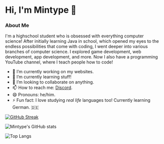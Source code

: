 # Hi, I'm Mintype 👋

### About Me

I'm a highschool student who is obsessed with everything computer science! After initially learning Java in school, which opened my eyes to the endless possibilities that come with coding, I went deeper into various branches of computer science. I explored game development, web development, app development, and more. Now I also have a programming YouTube channel, where I teach people how to code!

- 🔭 I’m currently working on my websites.
- 🌱 I’m currently learning stuff!
- 👯 I’m looking to collaborate on anything.
- 📫 How to reach me: [Discord](https://discord.gg/HC8wpQCjDu).
- 😄 Pronouns: he/him.
- ⚡ Fun fact: I love studying *real life* languages too! Currently learning German. 🇩🇪

[![GitHub Streak](https://streak-stats.demolab.com?user=Mintype&theme=vue-dark&border_radius=4.4)](https://git.io/streak-stats)

![Mintype's GitHub stats](https://github-readme-stats.vercel.app/api?username=mintype&show_icons=true&theme=vue-dark)

![Top Langs](https://github-readme-stats.vercel.app/api/top-langs/?username=mintype&theme=vue-dark&layout=compact)
<!--
**Mintype/Mintype** is a ✨ _special_ ✨ repository because its `README.md` (this file) appears on your GitHub profile.

Here are some ideas to get you started:

- 🔭 I’m currently working on ...
- 🌱 I’m currently learning ...
- 👯 I’m looking to collaborate on ...
- 🤔 I’m looking for help with ...
- 💬 Ask me about ...
- 📫 How to reach me: ...
- 😄 Pronouns: ...
- ⚡ Fun fact: ...
-->
